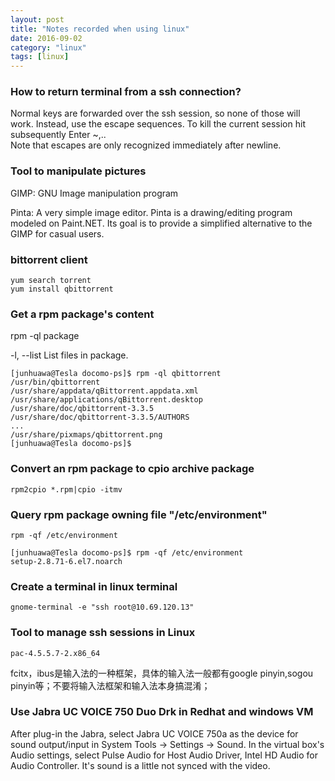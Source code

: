 ```yaml
---
layout: post
title: "Notes recorded when using linux"
date: 2016-09-02
category: "linux" 
tags: [linux]
---
```

### How to return terminal from a ssh connection?

Normal keys are forwarded over the ssh session, so none of those will work. Instead, use the escape sequences. 
To kill the current session hit subsequently Enter ~,..  
Note that escapes are only recognized immediately after newline.

### Tool to manipulate pictures

GIMP: GNU Image manipulation program

Pinta: A very simple image editor. Pinta is a drawing/editing program modeled on Paint.NET. 
Its goal is to provide a simplified alternative to the GIMP for casual users. 

### bittorrent client
    yum search torrent
    yum install qbittorrent

### Get a rpm package's content

rpm -ql package

-l, --list
List files in package.

    [junhuawa@Tesla docomo-ps]$ rpm -ql qbittorrent
    /usr/bin/qbittorrent
    /usr/share/appdata/qBittorrent.appdata.xml
    /usr/share/applications/qBittorrent.desktop
    /usr/share/doc/qbittorrent-3.3.5
    /usr/share/doc/qbittorrent-3.3.5/AUTHORS
    ...
    /usr/share/pixmaps/qbittorrent.png
    [junhuawa@Tesla docomo-ps]$ 

### Convert an rpm package to cpio archive package

    rpm2cpio *.rpm|cpio -itmv

### Query rpm package owning file "/etc/environment"

    rpm -qf /etc/environment

    [junhuawa@Tesla docomo-ps]$ rpm -qf /etc/environment 
    setup-2.8.71-6.el7.noarch

### Create a terminal in linux terminal
    gnome-terminal -e "ssh root@10.69.120.13"

### Tool to manage ssh sessions in Linux
    pac-4.5.5.7-2.x86_64

fcitx，ibus是输入法的一种框架，具体的输入法一般都有google pinyin,sogou pinyin等；不要将输入法框架和输入法本身搞混淆；

### Use Jabra UC VOICE 750 Duo Drk in Redhat and windows VM

After plug-in the Jabra, select Jabra UC VOICE 750a as the device for sound output/input in System Tools -> Settings -> Sound.
In the virtual box's Audio settings, select Pulse Audio for Host Audio Driver, Intel HD Audio for Audio Controller. It's sound is a little not synced with the video.

